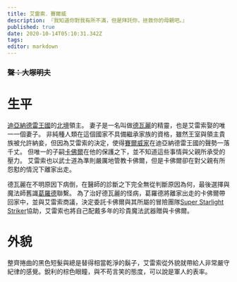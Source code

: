 ```yaml
---
title: 艾雷索．賽爾威
description: 『我知道你對我有所不滿，但是拜託你，拯救你的母親吧。』
published: true
date: 2020-10-14T05:10:31.342Z
tags: 
editor: markdown
---
```


### ~~聲：大塚明夫~~
# 生平
[迪亞納德雷王國](/組織/列表#迪亞納德雷王國)的[北境](/地理/列表#北境（原賽爾威王國）)領主。
妻子是一名叫做[德瓦麗](/角色/德瓦麗)的精靈，也是艾雷索娶的唯一一個妻子。
非純種人類在這個國家不具備繼承家族的資格，雖然王室與領主貴族被允許納妾，但因為艾雷索的決定，使得[賽爾威家](/組織/賽爾威家)在迪亞納德雷王國的聲勢一落千丈。
但唯一的子嗣[卡佛爾](卡佛爾)在他的保護之下，並不知道這些事情與父親所承受的壓力。
艾雷索也以武士道為準則嚴厲地管教卡佛爾，但是卡佛爾卻在對父親有所怨懟的情況下離家出走。

德瓦麗在不明原因下病倒，在醫師的診斷之下完全無從判斷原因為何，最後選擇與魔法師舊識[葛羅德](/葛羅德)聯繫。
為了治好德瓦麗的怪病，葛羅德將離家出走的卡佛爾帶回家中，並與艾雷索商議，決定委託卡佛爾與其所屬的冒險團隊[Super Starlight Striker](/角色/列表#Super-Starlight-Striker)協助，艾雷索也將自己配戴多年的珍貴魔法武器贈與卡佛爾。

# 外貌
整齊捲曲的黑色短髮與總是替得相當乾淨的鬍子，艾雷索從外貌就帶給人非常嚴守紀律的感覺。銳利的棕色眼瞳，與不苟言笑的態度，可以說是軍人的表率。